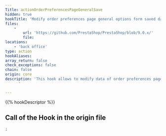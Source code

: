 ```yaml
---
Title: actionOrderPreferencesPageGeneralSave
hidden: true
hookTitle: 'Modify order preferences page general options form saved data'
files:
    -
        url: 'https://github.com/PrestaShop/PrestaShop/blob/9.0.x/'
        file: 
locations:
    - 'back office'
type: action
hookAliases: 
array_return: false
check_exceptions: false
chain: false
origin: core
description: 'This hook allows to modify data of order preferences page general options form after it was saved
      '

---
```


{{% hookDescriptor %}}

## Call of the Hook in the origin file

```php
;
```
